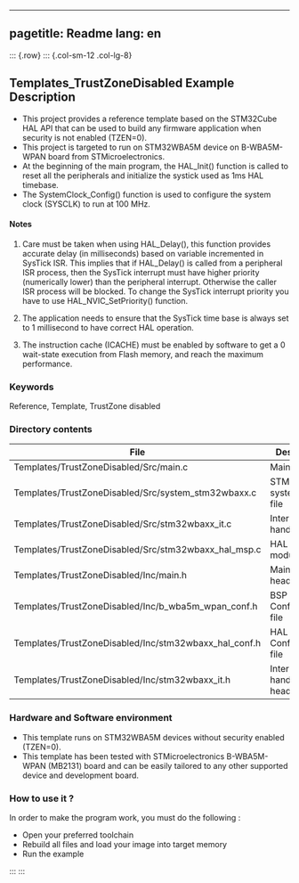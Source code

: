 
---
pagetitle: Readme
lang: en
---
::: {.row}
::: {.col-sm-12 .col-lg-8}

## <b>Templates_TrustZoneDisabled Example Description</b>

- This project provides a reference template based on the STM32Cube HAL API that can be used
to build any firmware application when security is not enabled (TZEN=0).
- This project is targeted to run on STM32WBA5M device on B-WBA5M-WPAN board from STMicroelectronics.  
- At the beginning of the main program, the HAL_Init() function is called to reset
all the peripherals and initialize the systick used as 1ms HAL timebase.
- The SystemClock_Config() function is used to configure the system clock (SYSCLK) to run at 100 MHz.

#### <b>Notes</b>

 1. Care must be taken when using HAL_Delay(), this function provides accurate delay (in milliseconds)
    based on variable incremented in SysTick ISR. This implies that if HAL_Delay() is called from
    a peripheral ISR process, then the SysTick interrupt must have higher priority (numerically lower)
    than the peripheral interrupt. Otherwise the caller ISR process will be blocked.
    To change the SysTick interrupt priority you have to use HAL_NVIC_SetPriority() function.

 2. The application needs to ensure that the SysTick time base is always set to 1 millisecond
    to have correct HAL operation.

 3. The instruction cache (ICACHE) must be enabled by software to get a 0 wait-state execution
    from Flash memory, and reach the maximum performance.

### <b>Keywords</b>

Reference, Template, TrustZone disabled

### <b>Directory contents</b>

File | Description
 --- | ---
  Templates/TrustZoneDisabled/Src/main.c                   | Main program
  Templates/TrustZoneDisabled/Src/system_stm32wbaxx.c      | STM32WBAxx system source file
  Templates/TrustZoneDisabled/Src/stm32wbaxx_it.c          | Interrupt handlers
  Templates/TrustZoneDisabled/Src/stm32wbaxx_hal_msp.c     | HAL MSP module
  Templates/TrustZoneDisabled/Inc/main.h                   | Main program header file
  Templates/TrustZoneDisabled/Inc/b_wba5m_wpan_conf.h      | BSP Configuration file
  Templates/TrustZoneDisabled/Inc/stm32wbaxx_hal_conf.h    | HAL Configuration file
  Templates/TrustZoneDisabled/Inc/stm32wbaxx_it.h          | Interrupt handlers header file

### <b>Hardware and Software environment</b>

  - This template runs on STM32WBA5M devices without security enabled (TZEN=0).
  - This template has been tested with STMicroelectronics B-WBA5M-WPAN (MB2131)
    board and can be easily tailored to any other supported device
    and development board.

### <b>How to use it ?</b>

In order to make the program work, you must do the following :

 - Open your preferred toolchain
 - Rebuild all files and load your image into target memory
 - Run the example


:::
:::

